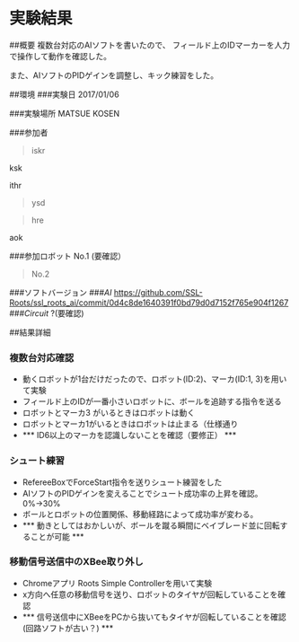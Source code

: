 # 実験結果
##概要
複数台対応のAIソフトを書いたので、
フィールド上のIDマーカーを人力で操作して動作を確認した。

また、AIソフトのPIDゲインを調整し、キック練習をした。

##環境
###実験日
2017/01/06


###実験場所
MATSUE KOSEN

###参加者
> iskr

ksk

ithr

> ysd

> hre

aok

###参加ロボット
No.1 (要確認）

> No.2

###ソフトバージョン
###*AI*
https://github.com/SSL-Roots/ssl_roots_ai/commit/0d4c8de1640391f0bd79d0d7152f765e904f1267
###*Circuit*
?(要確認)

##結果詳細
### 複数台対応確認
* 動くロボットが1台だけだったので、ロボット(ID:2)、マーカ(ID:1, 3)を用いて実験
* フィールド上のIDが一番小さいロボットに、ボールを追跡する指令を送る
* ロボットとマーカ3 がいるときはロボットは動く
* ロボットとマーカ1がいるときはロボットは止まる（仕様通り
* *** ID6以上のマーカを認識しないことを確認（要修正） ***

### シュート練習
* RefereeBoxでForceStart指令を送りシュート練習をした
* AIソフトのPIDゲインを変えることでシュート成功率の上昇を確認。0%→30%
* ボールとロボットの位置関係、移動経路によって成功率が変わる。
* *** 動きとしてはおかしいが、ボールを蹴る瞬間にベイブレード並に回転することが可能 ***

### 移動信号送信中のXBee取り外し
* Chromeアプリ Roots Simple Controllerを用いて実験
* x方向へ任意の移動信号を送り、ロボットのタイヤが回転していることを確認
* *** 信号送信中にXBeeをPCから抜いてもタイヤが回転していることを確認(回路ソフトが古い？) ***
